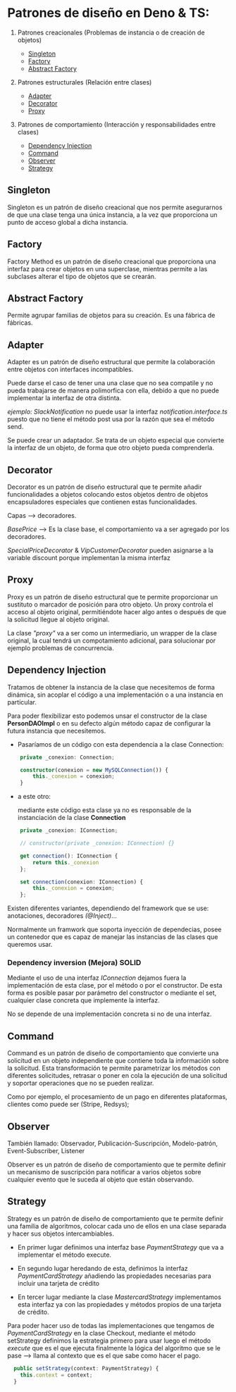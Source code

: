 # Patrones de diseño en Deno & TS:

1.  Patrones creacionales (Problemas de instancia o de creación de objetos)
    - [Singleton](#Singleton)
    - [Factory](#Factory)
    - [Abstract Factory](#Abstract-Factory)

2.  Patrones estructurales (Relación entre clases)
    - [Adapter](#Adapter)
    - [Decorator](#Decorator)
    - [Proxy](#Proxy)

3.  Patrones de comportamiento (Interacción y responsabilidades entre clases)
    - [Dependency Injection](#Dependency-Injection)
    - [Command](#Command)
    - [Observer](#Observer)
    - [Strategy](#Strategy)


## Singleton

Singleton es un patrón de diseño creacional que nos permite asegurarnos de que una clase tenga una única instancia, a la vez que proporciona un punto de acceso global a dicha instancia.

## Factory

Factory Method es un patrón de diseño creacional que proporciona una interfaz para crear objetos en una superclase, mientras permite a las subclases alterar el tipo de objetos que se crearán.

## Abstract Factory

Permite agrupar familias de objetos para su creación.
Es una fábrica de fábricas.

## Adapter

Adapter es un patrón de diseño estructural que permite la colaboración entre objetos con interfaces incompatibles.

Puede darse el caso de tener una una clase que no sea compatile y no pueda trabajarse de manera polimorfica con ella, debido a que no puede implementar la interfaz de otra distinta.

*ejemplo: SlackNotification* no puede usar la interfaz *notification.interface.ts* puesto que no tiene el método post usa por la razón que sea el método send.

Se puede crear un adaptador. Se trata de un objeto especial que convierte la interfaz de un objeto, de forma que otro objeto pueda comprenderla.

## Decorator

Decorator es un patrón de diseño estructural que te permite añadir funcionalidades a objetos colocando estos objetos dentro de objetos encapsuladores especiales que contienen estas funcionalidades.

Capas --> decoradores.

*BasePrice* --> Es la clase base, el comportamiento va a ser agregado por los decoradores.

*SpecialPriceDecorator* & *VipCustomerDecorator* pueden asignarse a la variable discount porque implementan la misma interfaz

## Proxy

Proxy es un patrón de diseño estructural que te permite proporcionar un sustituto o marcador de posición para otro objeto. Un proxy controla el acceso al objeto original, permitiéndote hacer algo antes o después de que la solicitud llegue al objeto original.

La clase *"proxy"* va a ser como un intermediario, un wrapper de la clase original, la cual tendrá un compotamiento adicional, para solucionar por ejemplo problemas de concurrencia.

## Dependency Injection

Tratamos de obtener la instancia de la clase que necesitemos de forma dinámica, sin acoplar el código a una implementación o a una instancia en particular.

Para poder flexibilizar esto podemos unsar el constructor de la clase **PersonDAOImpl** o en su defecto algún método capaz de configurar la futura instancia que necesitemos.


 - Pasaríamos de un código con esta dependencia a la clase Connection:

```ts
    private _conexion: Connection;

    constructor(conexion = new MySQLConnection()) {
        this._conexion = conexion;
    }
```
- a este otro:
    
    mediante este código esta clase ya no es responsable de la instanciación de la clase **Connection**
```ts
    private _conexion: IConnection;

    // constructor(private _conexion: IConnection) {}

    get connection(): IConnection {
        return this._conexion
    };

    set connection(conexion: IConnection) {
        this._conexion = conexion;
    };
```

Existen diferentes variantes, dependiendo del framework que se use: anotaciones, decoradores *(@Inject)*...

Normalmente un framwork que soporta inyección de dependecias, posee un contenedor que es capaz de manejar las instancias de las clases que queremos usar.

### Dependency inversion (Mejora) SOLID

Mediante el uso de una interfaz *IConnection* dejamos fuera la implementación de esta clase, por el método o por el constructor.
De esta forma es posible pasar por parámetro del constructor o mediante el set, cualquier clase concreta que implemente la interfaz.

No se depende de una implementación concreta si no de una interfaz.

## Command
Command es un patrón de diseño de comportamiento que convierte una solicitud en un objeto independiente que contiene toda la información sobre la solicitud. Esta transformación te permite parametrizar los métodos con diferentes solicitudes, retrasar o poner en cola la ejecución de una solicitud y soportar operaciones que no se pueden realizar.

Como por ejemplo, el procesamiento de un pago en diferentes plataformas, clientes como puede ser (Stripe, Redsys);

## Observer

También llamado: Observador, Publicación-Suscripción, Modelo-patrón, Event-Subscriber, Listener

Observer es un patrón de diseño de comportamiento que te permite definir un mecanismo de suscripción para notificar a varios objetos sobre cualquier evento que le suceda al objeto que están observando.

## Strategy

Strategy es un patrón de diseño de comportamiento que te permite definir una familia de algoritmos, colocar cada uno de ellos en una clase separada y hacer sus objetos intercambiables.

- En primer lugar definimos una interfaz base *PaymentStrategy* que va a implementar el método execute.

- En segundo lugar heredando de esta, definimos la interfaz *PaymentCardStrategy* añadiendo las propiedades necesarias para incluir una tarjeta de crédito

- En tercer lugar mediante la clase *MastercardStrategy* implementamos esta interfaz ya con las propiedades y métodos propios de una tarjeta de crédito.

Para poder hacer uso de todas las implementaciones que tengamos de *PaymentCardStrategy* en la clase Checkout, mediante el método setStrategy definimos la estrategia primero para usar luego el método *execute* que es el que ejecuta finalmente la lógica del algoritmo que se le pase --> llama al contexto que es el que sabe como hacer el pago.

```ts
  public setStrategy(context: PaymentStrategy) {
    this.context = context;
  }
```
